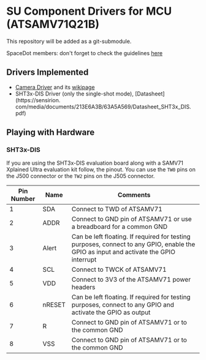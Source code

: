 # SU Component Drivers for MCU (ATSAMV71Q21B)

This repository will be added as a git-submodule.

SpaceDot members: don't forget to check the guidelines [here](https://mm.spacedot.gr/acubesat/pl/i9qt3t7cyirbxysramwzybk1se)

## Drivers Implemented

- [Camera Driver](https://gitlab.com/acubesat/su/on-board-software/su-component-drivers/-/tree/master/U3VCamDriver) and its [wikipage](https://gitlab.com/groups/acubesat/su/on-board-software/-/wikis/USB3-Vision-Camera-Driver)
- SHT3x-DIS Driver (only the single-shot mode), [Datasheet](https://sensirion.
  com/media/documents/213E6A3B/63A5A569/Datasheet_SHT3x_DIS.
  pdf)

## Playing with Hardware

### SHT3x-DIS
If you are using the SHT3x-DIS evaluation board along with a SAMV71 Xplained Ultra evaluation kit follow, the pinout.
You can use the `TW0` pins on the J500 connector or the `TW2` pins on the J505 connector.


| Pin Number | Name   | Comments                                                                                                                              |
| ------ |--------|---------------------------------------------------------------------------------------------------------------------------------------|
| 1 | SDA    | Connect to TWD of ATSAMV71                                                                                                            |
| 2 | ADDR   | Connect to GND pin of ATSAMV71 or use a breadboard for a common GND                                                                   |
| 3 | Alert  | Can be left floating. If required for testing purposes, connect to any GPIO, enable the GPIO as input and activate the GPIO interrupt |
| 4 | SCL    | Connect to TWCK of ATSAMV71                                                                                                           |
| 5 | VDD    | Connect to 3V3 of the ATSAMV71 power headers                                                                                          |
| 6 | nRESET | Can be left floating. If required for testing purposes, connect to any GPIO and activate the GPIO as output                           |
| 7 | R      | Connect to GND pin of ATSAMV71 or to the common GND                                                                                   |
| 8 | VSS    | Connect to GND pin of ATSAMV71 or to the common GND                                                                                                         |
